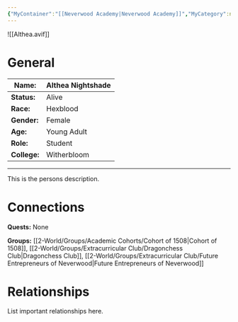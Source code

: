 ```yaml
---
{"MyContainer":"[[Neverwood Academy|Neverwood Academy]]","MyCategory":null,"image":"Althea.avif","tags":["Category/People"],"obsidianUIMode":"preview","aliases":null,"NoteStatus":"❓","char_status":"Alive","char_race":"Hexblood","char_gender":"Female","char_role":"Student","char_college":"Witherbloom","char_items":null,"char_age":"Young Adult","parents":null,"children":null,"enemies":null,"allies":["Milfjord Goodleaf"],"siblings":null,"partner":null,"Connected_Quests":[],"Connected_Groups":["[[Cohort of 1508|Cohort of 1508]]","[[Dragonchess Club|Dragonchess Club]]","[[Future Entrepreneurs of Neverwood|Future Entrepreneurs of Neverwood]]"],"dg-publish":true,"dg-path":"World/People/Students/Althea Nightshade.md","permalink":"/world/people/students/althea-nightshade/","dgPassFrontmatter":true,"updated":"2025-10-02T14:19:38.000+01:00"}
---
```



![[Althea.avif]]
# General


| Name:        | Althea Nightshade |
| ------------ | ----------------- |
| **Status:**  | Alive             |
| **Race:**    | Hexblood          |
| **Gender:**  | Female            |
| **Age:**     | Young Adult       |
| **Role:**    | Student           |
| **College:** | Witherbloom       |


---

This is the persons description. 


# Connections


**Quests:** None 

**Groups:** [[2-World/Groups/Academic Cohorts/Cohort of 1508\|Cohort of 1508]], [[2-World/Groups/Extracurricular Club/Dragonchess Club\|Dragonchess Club]], [[2-World/Groups/Extracurricular Club/Future Entrepreneurs of Neverwood\|Future Entrepreneurs of Neverwood]]


# Relationships

List important relationships here. 

